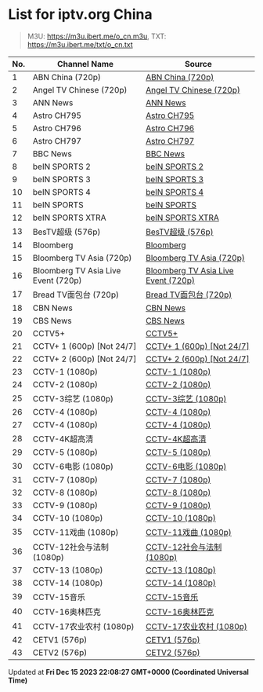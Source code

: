# List for **iptv.org China**

> M3U: <https://m3u.ibert.me/o_cn.m3u>, TXT: <https://m3u.ibert.me/txt/o_cn.txt>

| No.  | Channel Name | Source |
| --- | ------------ | --- |
| 1 | ABN China (720p) | [ABN China (720p)](https://rtmp2.abnvideos.com/hls/abnchina.m3u8) |
| 2 | Angel TV Chinese (720p) | [Angel TV Chinese (720p)](https://cdn3.wowza.com/5/TDJ0aWNkNXFxWWta/angeltvcloud/ngrp:angelchinese_all/playlist.m3u8) |
| 3 | ANN News | [ANN News](https://sc2022.stream-link.org/tv2306.php?id=e01) |
| 4 | Astro CH795 | [Astro CH795](https://sc2022.stream-link.org/tv2306.php?id=s23) |
| 5 | Astro CH796 | [Astro CH796](https://sc2022.stream-link.org/tv2306.php?id=s24) |
| 6 | Astro CH797 | [Astro CH797](https://sc2022.stream-link.org/tv2306.php?id=s25) |
| 7 | BBC News | [BBC News](https://sc2022.stream-link.org/tv2306.php?id=e02) |
| 8 | beIN SPORTS 2 | [beIN SPORTS 2](https://sc2022.stream-link.org/tv2306.php?id=s16) |
| 9 | beIN SPORTS 3 | [beIN SPORTS 3](https://sc2022.stream-link.org/tv2306.php?id=s17) |
| 10 | beIN SPORTS 4 | [beIN SPORTS 4](https://sc2022.stream-link.org/tv2306.php?id=s18) |
| 11 | beIN SPORTS | [beIN SPORTS](https://sc2022.stream-link.org/tv2306.php?id=s15) |
| 12 | beIN SPORTS XTRA | [beIN SPORTS XTRA](https://sc2022.stream-link.org/tv2306.php?id=s14) |
| 13 | BesTV超级 (576p) | [BesTV超级 (576p)](http://223.110.245.167/ott.js.chinamobile.com/PLTV/3/224/3221226942/index.m3u8) |
| 14 | Bloomberg | [Bloomberg](https://sc2022.stream-link.org/tv2306.php?id=e03) |
| 15 | Bloomberg TV Asia (720p) | [Bloomberg TV Asia (720p)](https://bloomberg.com/media-manifest/streams/asia.m3u8) |
| 16 | Bloomberg TV Asia Live Event (720p) | [Bloomberg TV Asia Live Event (720p)](https://bloomberg.com/media-manifest/streams/asia-event.m3u8) |
| 17 | Bread TV面包台 (720p) | [Bread TV面包台 (720p)](https://video.bread-tv.com:8091/hls-live24/online/index.m3u8) |
| 18 | CBN News | [CBN News](https://sc2022.stream-link.org/tv2306.php?id=e04) |
| 19 | CBS News | [CBS News](https://sc2022.stream-link.org/tv2306.php?id=e05) |
| 20 | CCTV5+ | [CCTV5+](https://pull-f5-spe.ixigua.com/live/YesLiveTV-7d098b36-c7e5-4941-8eb0-6af0f5ad3f8d.flv) |
| 21 | CCTV+ 1 (600p) [Not 24/7] | [CCTV+ 1 (600p) [Not 24/7]](https://cd-live-stream.news.cctvplus.com/live/smil:CHANNEL1.smil/playlist.m3u8) |
| 22 | CCTV+ 2 (600p) [Not 24/7] | [CCTV+ 2 (600p) [Not 24/7]](https://cd-live-stream.news.cctvplus.com/live/smil:CHANNEL2.smil/playlist.m3u8) |
| 23 | CCTV-1 (1080p) | [CCTV-1 (1080p)](http://39.134.24.162/dbiptv.sn.chinamobile.com/PLTV/88888890/224/3221225804/index.m3u8) |
| 24 | CCTV-2 (1080p) | [CCTV-2 (1080p)](http://39.134.24.162/dbiptv.sn.chinamobile.com/PLTV/88888890/224/3221226195/index.m3u8) |
| 25 | CCTV-3综艺 (1080p) | [CCTV-3综艺 (1080p)](http://183.196.25.171:808/hls/75/index.m3u8) |
| 26 | CCTV-4 (1080p) | [CCTV-4 (1080p)](http://39.134.24.161/dbiptv.sn.chinamobile.com/PLTV/88888890/224/3221226191/index.m3u8) |
| 27 | CCTV-4 (1080p) | [CCTV-4 (1080p)](http://39.134.24.162/dbiptv.sn.chinamobile.com/PLTV/88888890/224/3221226191/index.m3u8) |
| 28 | CCTV-4K超高清 | [CCTV-4K超高清](https://live.goodiptv.club/api/cqyx.php?id=CCTV4K) |
| 29 | CCTV-5 (1080p) | [CCTV-5 (1080p)](http://39.134.24.161/dbiptv.sn.chinamobile.com/PLTV/88888890/224/3221226395/index.m3u8) |
| 30 | CCTV-6电影 (1080p) | [CCTV-6电影 (1080p)](http://1.85.0.62:808/hls/6/index.m3u8) |
| 31 | CCTV-7 (1080p) | [CCTV-7 (1080p)](http://39.134.24.166/dbiptv.sn.chinamobile.com/PLTV/88888890/224/3221226192/index.m3u8) |
| 32 | CCTV-8 (1080p) | [CCTV-8 (1080p)](http://39.134.24.162/dbiptv.sn.chinamobile.com/PLTV/88888890/224/3221226012/index.m3u8) |
| 33 | CCTV-9 (1080p) | [CCTV-9 (1080p)](http://39.134.24.162/dbiptv.sn.chinamobile.com/PLTV/88888890/224/3221226197/index.m3u8) |
| 34 | CCTV-10 (1080p) | [CCTV-10 (1080p)](http://39.134.24.162/dbiptv.sn.chinamobile.com/PLTV/88888890/224/3221226189/index.m3u8) |
| 35 | CCTV-11戏曲 (1080p) | [CCTV-11戏曲 (1080p)](http://183.196.25.171:808/hls/11/index.m3u8) |
| 36 | CCTV-12社会与法制 (1080p) | [CCTV-12社会与法制 (1080p)](http://183.196.25.171:808/hls/12/index.m3u8) |
| 37 | CCTV-13 (1080p) | [CCTV-13 (1080p)](http://39.134.24.162/dbiptv.sn.chinamobile.com/PLTV/88888890/224/3221226233/index.m3u8) |
| 38 | CCTV-14 (1080p) | [CCTV-14 (1080p)](http://39.134.24.166/dbiptv.sn.chinamobile.com/PLTV/88888890/224/3221226193/index.m3u8) |
| 39 | CCTV-15音乐 | [CCTV-15音乐](http://hwrr.jx.chinamobile.com:8080/PLTV/88888888/224/3221225641/index.m3u8) |
| 40 | CCTV-16奥林匹克 | [CCTV-16奥林匹克](https://live.goodiptv.club/api/cqyx.php?id=CCTV16_4K) |
| 41 | CCTV-17农业农村 (1080p) | [CCTV-17农业农村 (1080p)](http://183.196.25.171:808/hls/93/index.m3u8) |
| 42 | CETV1 (576p) | [CETV1 (576p)](http://183.207.248.71/gitv/live1/G_CETV-1/G_CETV-1) |
| 43 | CETV2 (576p) | [CETV2 (576p)](http://183.207.248.71/gitv/live1/G_CETV-2/G_CETV-2) |

Updated at **Fri Dec 15 2023 22:08:27 GMT+0000 (Coordinated Universal Time)**
